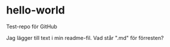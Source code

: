 # hello-world
Test-repo för GitHub

Jag lägger till text i min readme-fil.
Vad står ".md" för förresten?
